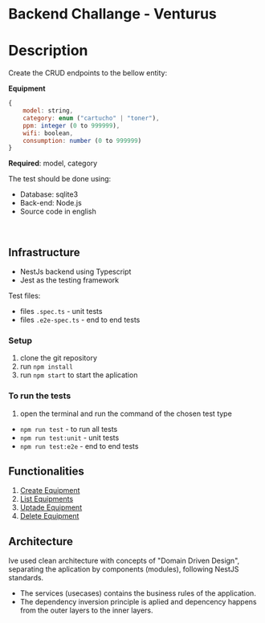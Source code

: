 # Backend Challange - Venturus

# Description

Create the CRUD endpoints to the bellow entity:

**Equipment**

```javascript
{
    model: string,
    category: enum ("cartucho" | "toner"),
    ppm: integer (0 to 999999),
    wifi: boolean,
    consumption: number (0 to 999999)
}
```

**Required**: model, category


The test should be done using:

- Database: sqlite3
- Back-end: Node.js
- Source code in english

</br>


## Infrastructure

- NestJs backend using Typescript
- Jest as the testing framework

Test files:

- files `.spec.ts` - unit tests
- files `.e2e-spec.ts` - end to end tests

### Setup

1. clone the git repository
1. run `npm install`
1. run `npm start` to start the aplication


### To run the tests

1. open the terminal and run the command of the chosen test type

- `npm run test` - to run all tests
- `npm run test:unit` - unit tests
- `npm run test:e2e`  - end to end tests

## Functionalities

1. [Create Equipment](docs/equipment-create.md)
1. [List Equipments](docs/equipment-update.md)
1. [Uptade Equipment](docs/equipment-list.md)
1. [Delete Equipment](docs/equipment-update.md)

## Architecture

Ive used clean architecture with concepts of "Domain Driven Design", separating the aplication by components (modules), following NestJS standards.

- The services (usecases) contains the business rules of the application.
- The dependency inversion principle is aplied and depencency happens from the outer layers to the inner layers.

